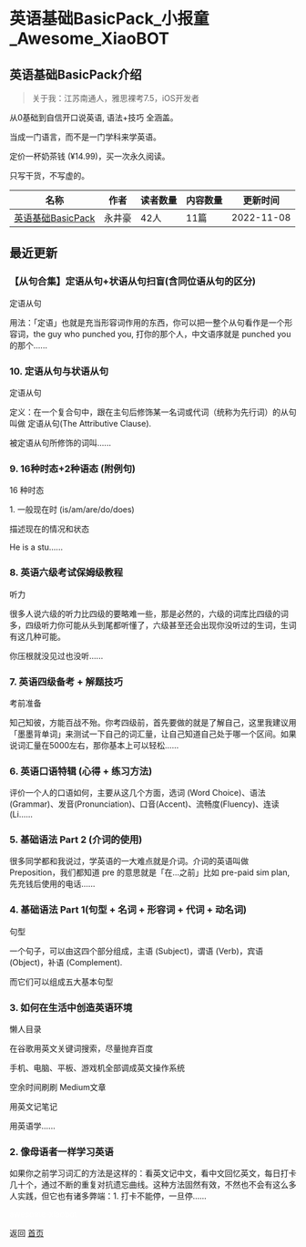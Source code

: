 # 英语基础BasicPack_小报童_Awesome_XiaoBOT

## 英语基础BasicPack介绍
> 关于我：江苏南通人，雅思裸考7.5，iOS开发者    
    
从0基础到自信开口说英语, 语法+技巧 全涵盖。    
    
当成一门语言，而不是一门学科来学英语。    
    
定价一杯奶茶钱 (¥14.99)，买一次永久阅读。    
    
只写干货，不写虚的。  
  


|名称|作者|读者数量|内容数量|更新时间|
|---|---|---|---|---|
|[英语基础BasicPack](https://xiaobot.net/p/EnglishLv1?refer=0b133df9-27dc-423b-8101-639049001c13)|永井豪|42人|11篇|2022-11-08|

## 最近更新
### 【从句合集】定语从句+状语从句扫盲(含同位语从句的区分)

定语从句

用法：「定语」也就是充当形容词作用的东西，你可以把一整个从句看作是一个形容词，the guy who punched you, 打你的那个人，中文语序就是
punched you 的那个......

### 10\. 定语从句与状语从句

定语从句

定义：在一个复合句中，跟在主句后修饰某一名词或代词（统称为先行词）的从句叫做 定语从句(The Attributive Clause).

被定语从句所修饰的词叫......

### 9\. 16种时态+2种语态 (附例句)

16 种时态

1\. 一般现在时 (is/am/are/do/does)

描述现在的情况和状态

He is a stu......

### 8\. 英语六级考试保姆级教程

听力

很多人说六级的听力比四级的要略难一些，那是必然的，六级的词库比四级的词多，四级听力你可能从头到尾都听懂了，六级甚至还会出现你没听过的生词，生词有这几种可能。

你压根就没见过也没听......

### 7\. 英语四级备考 + 解题技巧

考前准备

知己知彼，方能百战不殆。你考四级前，首先要做的就是了解自己，这里我建议用「墨墨背单词」来测试一下自己的词汇量，让自己知道自己处于哪一个区间。如果说词汇量在5000左右，那你基本上可以轻松......

### 6\. 英语口语特辑 (心得 + 练习方法)

评价一个人的口语如何，主要从这几个方面，选词 (Word Choice)、语法
(Grammar)、发音(Pronunciation)、口音(Accent)、流畅度(Fluency)、连读(Li......

### 5\. 基础语法 Part 2 (介词的使用)

很多同学都和我说过，学英语的一大难点就是介词。介词的英语叫做 Preposition，我们都知道 pre 的意思就是「在...之前」比如 pre-paid
sim plan, 先充钱后使用的电话......

### 4\. 基础语法 Part 1(句型 + 名词 + 形容词 + 代词 + 动名词)

句型

一个句子，可以由这四个部分组成，主语 (Subject)，谓语 (Verb)，宾语(Object)，补语 (Complement).

而它们可以组成五大基本句型

### 3\. 如何在生活中创造英语环境

懒人目录

在谷歌用英文关键词搜索，尽量抛弃百度

手机、电脑、平板、游戏机全部调成英文操作系统

空余时间刷刷 Medium文章

用英文记笔记

用英语学......

### 2\. 像母语者一样学习英语

如果你之前学习词汇的方法是这样的：看英文记中文，看中文回忆英文，每日打卡几十个，通过不断的重复对抗遗忘曲线。这种方法固然有效，不然也不会有这么多人实践，但它也有诸多弊端：1.
打卡不能停，一旦停......


<a href="https://github.com/Reno9527/awesome-xiaobot" style="color: white; text-decoration: none;">awesome-xiaobot</a>

返回 [首页](../README.md)
